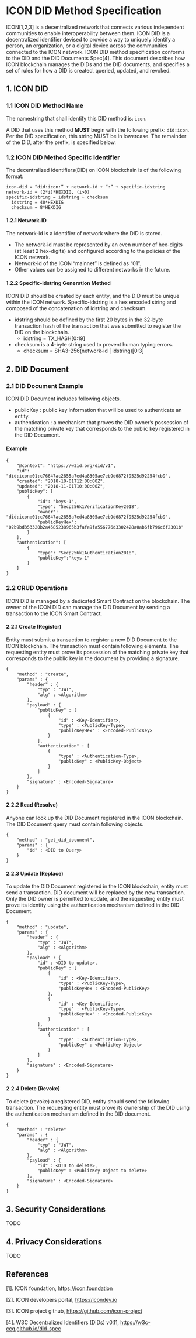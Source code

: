 # ICON DID Method Specification
ICON[1,2,3] is a decentralized network that connects various independent communities to enable interoperability between them. ICON DID is a decentralized identifier devised to provide a way to uniquely identify a person, an organization, or a digital device across the communities connected to the ICON network. ICON DID method specification conforms to the DID and the DID Documents Spec[4]. This document describes how ICON blockchain manages the DIDs and the DID documents, and specifies a set of rules for how a DID is created, queried, updated, and revoked.   

## 1. ICON DID

### 1.1 ICON DID Method Name
The namestring that shall identify this DID method is: `icon`.

A DID that uses this method **MUST** begin with the following prefix: `did:icon`. Per the DID specification, this string MUST be in lowercase. The remainder of the DID, after the prefix, is specified below.

### 1.2 ICON DID Method Specific Identifier
The decentralized identifiers(DID) on ICON blockchain is of the following format:

```
icon-did = “did:icon:” + network-id + “:” + specific-idstring
network-id = (2*i)*HEXDIG, (i>0)
specific-idstring = idstring + checksum
  idstring = 40*HEXDIG
  checksum = 8*HEXDIG
```

#### 1.2.1 Network-ID
The network-id is a identifier of network where the DID is stored.

* The network-id must be represented by an even number of hex-digits (at least 2 hex-digits) and configured according to the policies of the ICON network.
* Network-id of the ICON “mainnet” is defined as “01”.
* Other values can be assigned to different networks in the future.

#### 1.2.2 Specific-idstring Generation Method
ICON DID should be created by each entity, and the DID must be unique within the ICON network. Specific-idstring is a hex encoded string and composed of the concatenation of idstring and checksum.

* idstring should be defined by the first 20 bytes in the 32-byte transaction hash of the transaction that was submitted to register the DID on the blockchain.
    * idstring = TX_HASH\[0:19]
* checksum is a 4-byte string used to prevent human typing errors. 
    * checksum = SHA3-256(network-id | idstring)\[0:3]

## 2. DID Document

### 2.1 DID Document Example
ICON DID Document includes following objects.
* publicKey : public key information that will be used to authenticate an entity.
* authentication : a mechanism that proves the DID owner’s possession of the matching private key that corresponds to the public key registered in the DID Document.

#### Example
``` 
{
    "@context": "https://w3id.org/did/v1",
    "id": "did:icon:01:c76647ac2855a7ed4a8305ae7eb9d6872f9525d92254fcb9",
    "created": "2018-10-01T12:00:00Z",
    "updated": "2018-11-01T10:00:00Z",
    "publicKey": [
        {
            "id": "keys-1",
            "type": "Secp256k1VerificationKey2018",
            "owner": "did:icon:01:c76647ac2855a7ed4a8305ae7eb9d6872f9525d92254fcb9",
            "publicKeyHex": "02b9bd353320b2a4585238965b3fafa9fa556776d3302428a0ab6fb796c6f2301b"
        }
    ],
    "authentication": [
        {
            "type": "Secp256k1Authentication2018",
            "publicKey":"keys-1"
        }
    ]
}
```

### 2.2 CRUD Operations
ICON DID is managed by a dedicated Smart Contract on the blockchain. The owner of the ICON DID can manage the DID Document by sending a transaction to the ICON Smart Contract. 

#### 2.2.1 Create (Register)
Entity must submit a transaction to register a new DID Document to the ICON blockchain. The transaction must contain following elements. The requesting entity must prove its possession of the matching private key that corresponds to the public key in the document by providing a signature.  

``` 
{
    "method" : "create",
    "params" : {
        "header" : {
            "typ" : "JWT",
            "alg" : <Algorithm>
        },
        "payload" : {
            "publicKey" : [
                {
                    "id" : <Key-Identifier>,
                    "type" : <PublicKey-Type>,
                    "publicKeyHex" : <Encoded-PublicKey>
                }
            ],
            "authentication" : [
                {
                    "type" : <Authentication-Type>,
                    "publicKey" : <PublicKey-Object>
                }
            ]
        },
        "signature" : <Encoded-Signature>
    }
}
```

#### 2.2.2 Read (Resolve)
Anyone can look up the DID Document registered in the ICON blockchain. The DID Document query must contain following objects. 

```
{
    "method" : "get_did_document",
    "params" : {
        "id" : <DID to Query>
    }
}
```

#### 2.2.3 Update (Replace)
To update the DID Document registered in the ICON blockchain, entity must send a transaction. DID document will be replaced by the new transaction. Only the DID owner is permitted to update, and the requesting entity must prove its identity using the authentication mechanism defined in the DID Document.  

```
{
    "method" : "update",
    "params" : {
        "header" : {
            "typ" : "JWT",
            "alg" : <Algorithm>
        },
        "payload" : {
            "id" : <DID to update>,
            "publicKey" : [
                {
                    "id" : <Key-Identifier>,
                    "type" : <PublicKey-Type>,
                    "publicKeyHex : <Encoded-PublicKey>
                },
                {
                    "id" : <Key-Identifier>,
                    "type" : <PublicKey-Type>,
                    "publicKeyHex" : <Encoded-PublicKey>
                }
            ],
            "authentication" : [
                {
                    "type" : <Authentication-Type>,
                    "publicKey" : <PublicKey-Object>
                }
            ]
        },
        "signature" : <Encoded-Signature>
    }
}
```

#### 2.2.4 Delete (Revoke)
To delete (revoke) a registered DID, entity should send the following transaction. The requesting entity must prove its ownership of the DID using the authentication mechanism defined in the DID document.

```
{
    "method" : "delete"
    "params" : {
        "header" : {
            "typ" : "JWT",
            "alg" : <Algorithm>
        },
        "payload" : {
            "id" : <DID to delete>,
            "publicKey" : <PublicKey-Object to delete>
        },
        "signature" : <Encoded-Signature>
    }
}
```

## 3. Security Considerations
TODO

## 4. Privacy Considerations
TODO

## References
[1]. ICON foundation, https://icon.foundation

[2]. ICON developers portal, https://icondev.io

[3]. ICON project github, https://github.com/icon-project

[4]. W3C Decentralized Identifiers (DIDs) v0.11, https://w3c-ccg.github.io/did-spec
